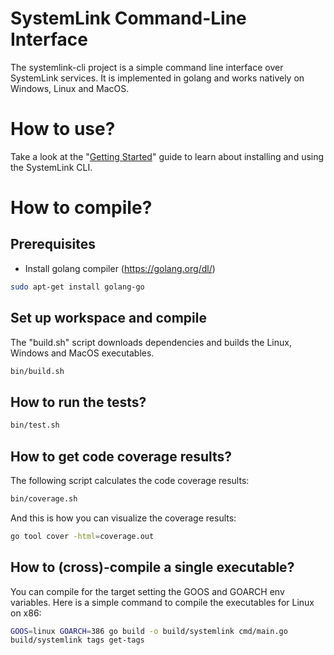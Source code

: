 # SystemLink Command-Line Interface

The systemlink-cli project is a simple command line interface over SystemLink services. It is implemented in golang and works natively on Windows, Linux and MacOS.

# How to use?

Take a look at the "[Getting Started](GettingStarted.md)" guide to learn about installing and using the SystemLink CLI.

# How to compile?

## Prerequisites

- Install golang compiler (https://golang.org/dl/)

```bash
sudo apt-get install golang-go
```

## Set up workspace and compile

The "build.sh" script downloads dependencies and builds the Linux, Windows and MacOS executables.

```bash
bin/build.sh
```

## How to run the tests?

```bash
bin/test.sh
```

## How to get code coverage results?

The following script calculates the code coverage results:

```bash
bin/coverage.sh
```

And this is how you can visualize the coverage results:

```bash
go tool cover -html=coverage.out
```

## How to (cross)-compile a single executable?

You can compile for the target setting the GOOS and GOARCH env variables. Here is a simple command to compile the executables for Linux on x86:

```bash
GOOS=linux GOARCH=386 go build -o build/systemlink cmd/main.go
build/systemlink tags get-tags
```